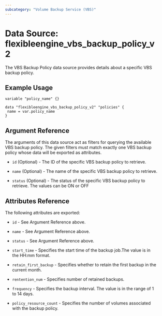 ```yaml
---
subcategory: "Volume Backup Service (VBS)"
---
```


# Data Source: flexibleengine_vbs_backup_policy_v2

The VBS Backup Policy data source provides details about a specific VBS backup policy.

## Example Usage

 ```hcl
 variable "policy_name" {}
    
data "flexibleengine_vbs_backup_policy_v2" "policies" {
  name = var.policy_name
}
 ```

## Argument Reference

The arguments of this data source act as filters for querying the available VBS backup policy.
The given filters must match exactly one VBS backup policy whose data will be exported as attributes.

* `id` (Optional) - The ID of the specific VBS backup policy to retrieve.

* `name` (Optional) - The name of the specific VBS backup policy to retrieve.

* `status` (Optional) - The status of the specific VBS backup policy to retrieve. The values can be ON or OFF

## Attributes Reference

The following attributes are exported:

* `id` - See Argument Reference above.

* `name` - See Argument Reference above.

* `status` - See Argument Reference above.

* `start_time` - Specifies the start time of the backup job.The value is in the HH:mm format.

* `retain_first_backup` - Specifies whether to retain the first backup in the current month.

* `rentention_num` - Specifies number of retained backups.

* `frequency` - Specifies the backup interval. The value is in the range of 1 to 14 days.

* `policy_resource_count` - Specifies the number of volumes associated with the backup policy.

